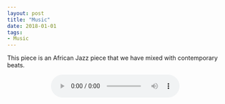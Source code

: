 ```yaml
---
layout: post
title: "Music"
date: 2018-01-01
tags: 
- Music
---
```



This piece is an African Jazz piece that we have mixed with contemporary beats.


<!-- <center>
<audio controls>
 <source src="http://www.aniket.co.uk/b/MWA/music/Grazing.m4a">
 <source src="http://www.aniket.co.uk/b/MWA/music/Grazing.mp3">
</audio>
</center> -->


<center>
<audio controls>
 <source src="mahiwedsaniket.github.io/music/Grazing.m4a">
 <source src="mahiwedsaniket.github.io/music/Grazing.mp3">
</audio>
</center>


